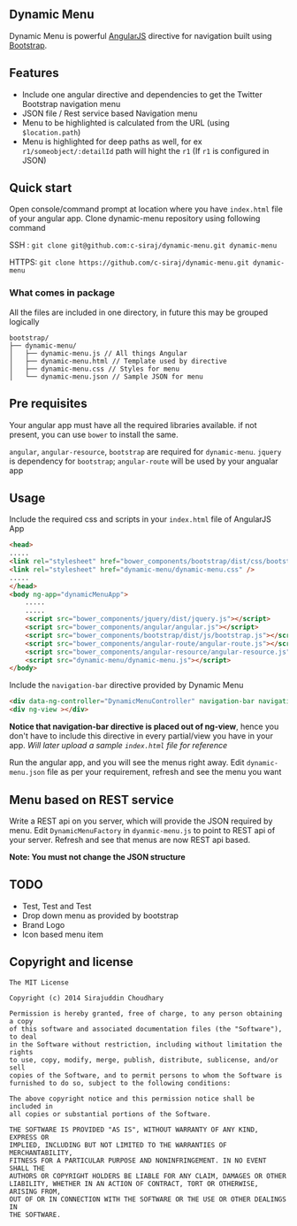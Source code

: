 ## Dynamic Menu

Dynamic Menu is powerful [AngularJS](http://angularjs.org) directive for navigation built using [Bootstrap](http://getbootstrap.com).

## Features
- Include one angular directive and dependencies to get the Twitter Bootstrap navigation menu
- JSON file / Rest service based Navigation menu
- Menu to be highlighted is calculated from the URL (using `$location.path`)
- Menu is highlighted for deep paths as well, for ex `r1/someobject/:detailId` path will hight the `r1` (If `r1` is configured in JSON)

## Quick start

Open console/command prompt at location where you have `index.html` file of your angular app.
Clone dynamic-menu repository using following command

SSH : `git clone git@github.com:c-siraj/dynamic-menu.git dynamic-menu`

HTTPS: `git clone https://github.com/c-siraj/dynamic-menu.git dynamic-menu`

### What comes in package

All the files are included in one directory, in future this may be grouped logically

```
bootstrap/
├── dynamic-menu/
│   ├── dynamic-menu.js // All things Angular
│   ├── dynamic-menu.html // Template used by directive
│   ├── dynamic-menu.css // Styles for menu
│   └── dynamic-menu.json // Sample JSON for menu
```

## Pre requisites
Your angular app must have all the required libraries available. if not present, you can use `bower` to install the same.

`angular`, `angular-resource`, `bootstrap` are required for `dynamic-menu`. `jquery` is dependency for `bootstrap`; `angular-route` will be used by your angualar app


## Usage
Include the required css and scripts in your `index.html` file of AngularJS App
```html
<head>
.....
<link rel="stylesheet" href="bower_components/bootstrap/dist/css/bootstrap.css" />
<link rel="stylesheet" href="dynamic-menu/dynamic-menu.css" />
.....
</head>
<body ng-app="dynamicMenuApp">
	.....
	.....
	<script src="bower_components/jquery/dist/jquery.js"></script>
	<script src="bower_components/angular/angular.js"></script>
	<script src="bower_components/bootstrap/dist/js/bootstrap.js"></script>
	<script src="bower_components/angular-route/angular-route.js"></script>
	<script src="bower_components/angular-resource/angular-resource.js"></script>
	<script src="dynamic-menu/dynamic-menu.js"></script>
</body>
```	

Include the `navigation-bar` directive provided by Dynamic Menu
```html
<div data-ng-controller="DynamicMenuController" navigation-bar navigation-detail="navigationDetail"></div>
<div ng-view ></div>
```

**Notice that navigation-bar directive is placed out of ng-view**, hence you don't have to include this directive in every partial/view you have in your app.
*Will later upload a sample `index.html` file for reference*

Run the angular app, and you will see the menus right away. Edit `dynamic-menu.json` file as per your requirement, refresh and see the menu you want

## Menu based on REST service
Write a REST api on you server, which will provide the JSON required by menu.
Edit `DynamicMenuFactory` in `dyanmic-menu.js` to point to REST api of your server.
Refresh and see that menus are now REST api based.

**Note: You must not change the JSON structure**

## TODO
- Test, Test and Test
- Drop down menu as provided by bootstrap
- Brand Logo
- Icon based menu item

## Copyright and license

	The MIT License

	Copyright (c) 2014 Sirajuddin Choudhary

	Permission is hereby granted, free of charge, to any person obtaining a copy
	of this software and associated documentation files (the "Software"), to deal
	in the Software without restriction, including without limitation the rights
	to use, copy, modify, merge, publish, distribute, sublicense, and/or sell
	copies of the Software, and to permit persons to whom the Software is
	furnished to do so, subject to the following conditions:

	The above copyright notice and this permission notice shall be included in
	all copies or substantial portions of the Software.

	THE SOFTWARE IS PROVIDED "AS IS", WITHOUT WARRANTY OF ANY KIND, EXPRESS OR
	IMPLIED, INCLUDING BUT NOT LIMITED TO THE WARRANTIES OF MERCHANTABILITY,
	FITNESS FOR A PARTICULAR PURPOSE AND NONINFRINGEMENT. IN NO EVENT SHALL THE
	AUTHORS OR COPYRIGHT HOLDERS BE LIABLE FOR ANY CLAIM, DAMAGES OR OTHER
	LIABILITY, WHETHER IN AN ACTION OF CONTRACT, TORT OR OTHERWISE, ARISING FROM,
	OUT OF OR IN CONNECTION WITH THE SOFTWARE OR THE USE OR OTHER DEALINGS IN
	THE SOFTWARE.
